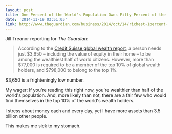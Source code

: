 ```yaml
---
layout: post
title: One Percent of the World's Population Owns Fifty Percent of the World's Wealth
date: '2014-11-19 03:51:05'
link: http://www.theguardian.com/business/2014/oct/14/richest-1percent-half-global-wealth-credit-suisse-report
---
```


Jill Treanor reporting for *The Guardian*:

> According to the [Credit Suisse global wealth report](https://publications.credit-suisse.com/tasks/render/file/?fileID=60931FDE-A2D2-F568-B041B58C5EA591A4), a person needs just $3,650 – including the value of equity in their home – to be among the wealthiest half of world citizens. However, more than $77,000 is required to be a member of the top 10% of global wealth holders, and $798,000 to belong to the top 1%.

$3,650 is a frighteningly low number. 

My wager: If you're reading this right now, you're wealthier than half of the world's population. And, more likely than not, there are a fair few who would find themselves in the top 10% of the world's wealth holders.

I stress about money each and every day, yet I have more assets than 3.5 billion other people. 

This makes me sick to my stomach.